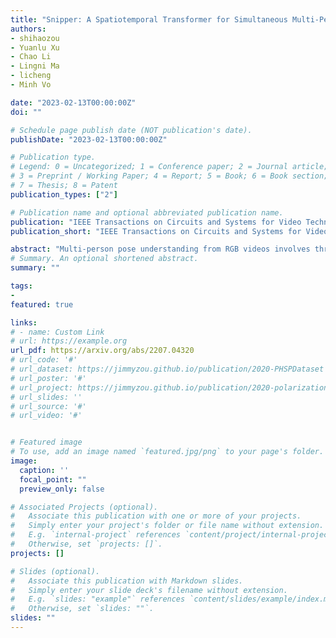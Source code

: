 ```yaml
---
title: "Snipper: A Spatiotemporal Transformer for Simultaneous Multi-Person 3D Pose Estimation Tracking and Forecasting on a Video Snippet"
authors:
- shihaozou
- Yuanlu Xu
- Chao Li
- Lingni Ma
- licheng
- Minh Vo

date: "2023-02-13T00:00:00Z"
doi: ""

# Schedule page publish date (NOT publication's date).
publishDate: "2023-02-13T00:00:00Z"

# Publication type.
# Legend: 0 = Uncategorized; 1 = Conference paper; 2 = Journal article;
# 3 = Preprint / Working Paper; 4 = Report; 5 = Book; 6 = Book section;
# 7 = Thesis; 8 = Patent
publication_types: ["2"]

# Publication name and optional abbreviated publication name.
publication: "IEEE Transactions on Circuits and Systems for Video Technology"
publication_short: "IEEE Transactions on Circuits and Systems for Video Technology"

abstract: "Multi-person pose understanding from RGB videos involves three complex tasks: pose estimation, tracking and motion forecasting. Intuitively, accurate multi-person pose estimation facilitates robust tracking, and robust tracking builds crucial history for correct motion forecasting. Most existing works either focus on a single task or employ multi-stage approaches to solving multiple tasks separately, which tends to make sub-optimal decision at each stage and also fail to exploit correlations among the three tasks. In this paper, we propose Snipper, a unified framework to perform multi-person 3D pose estimation, tracking, and motion forecasting simultaneously in a single stage. We propose an efficient yet powerful deformable attention mechanism to aggregate spatiotemporal information from the video snippet. Building upon this deformable attention, a video transformer is learned to encode the spatiotemporal features from the multi-frame snippet and to decode informative pose features for multi-person pose queries. Finally, these pose queries are regressed to predict multi-person pose trajectories and future motions in a single shot. In the experiments, we show the effectiveness of Snipper on three challenging public datasets where our generic model rivals specialized state-of-art baselines for pose estimation, tracking, and forecasting."
# Summary. An optional shortened abstract.
summary: ""

tags:
- 
featured: true

links:
# - name: Custom Link
# url: https://example.org
url_pdf: https://arxiv.org/abs/2207.04320
# url_code: '#'
# url_dataset: https://jimmyzou.github.io/publication/2020-PHSPDataset
# url_poster: '#'
# url_project: https://jimmyzou.github.io/publication/2020-polarization-clothed-human-shape
# url_slides: ''
# url_source: '#'
# url_video: '#'


# Featured image
# To use, add an image named `featured.jpg/png` to your page's folder. 
image:
  caption: ''
  focal_point: ""
  preview_only: false

# Associated Projects (optional).
#   Associate this publication with one or more of your projects.
#   Simply enter your project's folder or file name without extension.
#   E.g. `internal-project` references `content/project/internal-project/index.md`.
#   Otherwise, set `projects: []`.
projects: []

# Slides (optional).
#   Associate this publication with Markdown slides.
#   Simply enter your slide deck's filename without extension.
#   E.g. `slides: "example"` references `content/slides/example/index.md`.
#   Otherwise, set `slides: ""`.
slides: ""
---
```


<!-- {{% alert note %}}
Click the *Cite* button above to demo the feature to enable visitors to import publication metadata into their reference management software.
{{% /alert %}}

{{% alert note %}}
Click the *Slides* button above to demo Academic's Markdown slides feature.
{{% /alert %}}

Supplementary notes can be added here, including [code and math](https://sourcethemes.com/academic/docs/writing-markdown-latex/). -->

